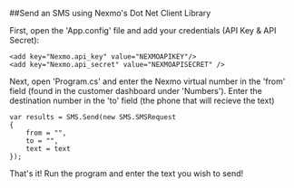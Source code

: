##Send an SMS using Nexmo's Dot Net Client Library

First, open the 'App.config' file and add your credentials (API Key & API Secret):

```
<add key="Nexmo.api_key" value="NEXMOAPIKEY"/>
<add key="Nexmo.api_secret" value="NEXMOAPISECRET" />
```

Next, open 'Program.cs' and enter the Nexmo virtual number in the 'from' field (found in the customer dashboard under 'Numbers').
Enter the destination number in the 'to' field (the phone that will recieve the text)

```
var results = SMS.Send(new SMS.SMSRequest
{
    from = "",
    to = "",
    text = text
});
```

That's it! Run the program and enter the text you wish to send!